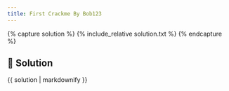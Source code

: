```yaml
---
title: First Crackme By Bob123
---
```


{% capture solution %}
{% include_relative solution.txt %}
{% endcapture %}

## 📝 Solution

{{ solution | markdownify }}

